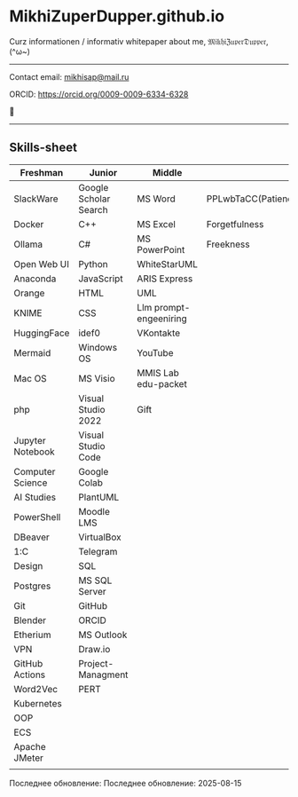 # MikhiZuperDupper.github.io
Curz informationen / informativ whitepaper about me, 𝔐𝔦𝔨𝔥𝔦ℨ𝔲𝔭𝔢𝔯𝔇𝔲𝔭𝔭𝔢𝔯, (^ω~)

----
Contact email: mikhisap@mail.ru

ORCID: https://orcid.org/0009-0009-6334-6328

🌈

----

## Skills-sheet

| Freshman            | Junior                 | Middle                 | Senior                                                                     |
|---------------------|------------------------|------------------------|----------------------------------------------------------------------------|
| SlackWare           | Google Scholar Search  | MS Word                | PPLwbTaCC(PatiencePoliteLieWithoutBlushingTheAudacityCalmnessCommunication)|
| Docker              | C++                    | MS Excel               | Forgetfulness                                                              |
| Ollama              | C#                     | MS PowerPoint          | Freekness                                                                  |
| Open Web UI         | Python                 | WhiteStarUML           |                                                                            |
| Anaconda            | JavaScript             | ARIS Express           |                                                                            |
| Orange              | HTML                   | UML                    |                                                                            |
| KNIME               | CSS                    | Llm prompt-engeeniring |                                                                            |
| HuggingFace         | idef0                  | VKontakte              |                                                                            |
| Mermaid             | Windows OS             | YouTube                |                                                                            |
| Mac OS              | MS Visio               | MMIS Lab edu-packet    |                                                                            |
| php                 | Visual Studio 2022     | Gift                   |                                                                            |
| Jupyter Notebook    | Visual Studio Code     |                        |                                                                            |
| Computer Science    | Google Colab           |                        |                                                                            |
| AI Studies          | PlantUML               |                        |                                                                            |
| PowerShell          | Moodle LMS             |                        |                                                                            |
| DBeaver             | VirtualBox             |                        |                                                                            |
| 1:С                 | Telegram               |                        |                                                                            |
| Design              | SQL                    |                        |                                                                            |
| Postgres            | MS SQL Server          |                        |                                                                            |
| Git                 | GitHub                 |                        |                                                                            |
| Blender             | ORCID                  |                        |                                                                            |
| Etherium            | MS Outlook             |                        |                                                                            |
| VPN                 | Draw.io                |                        |                                                                            |
| GitHub Actions      | Project-Managment      |                        |                                                                            |
| Word2Vec            | PERT                   |                        |                                                                            |
| Kubernetes          |                        |                        |                                                                            |
| OOP                 |                        |                        |                                                                            |
| ECS                 |                        |                        |                                                                            |
| Apache JMeter       |                        |                        |                                                                            |
|                     |                        |                        |                                                                            |


Последнее обновление: Последнее обновление: 2025-08-15
